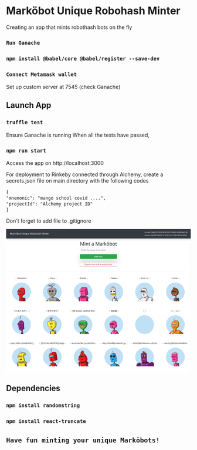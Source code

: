 # Marköbot Unique Robohash Minter

Creating an app that mints robothash bots on the fly

### `Run Ganache`
### `npm install @babel/core @babel/register --save-dev` 
### `Connect Metamask wallet`

Set up custom server at 7545 (check Ganache)

## Launch App

### `truffle test`

Ensure Ganache is running
When all the tests have passed, 

### `npm run start`

Access the app on http://localhost:3000

For deployment to Rinkeby connected through Alchemy, create a secrets.json file on main directory with the following codes

    {
    "mnemonic": "mango school covid ....",
    "projectId": "Alchemy project ID"
    }

Don't forget to add file to .gitignore

![github-small](src/home.png)


## Dependencies


### `npm install randomstring`
### `npm install react-truncate`


## `Have fun minting your unique Marköbots!`

